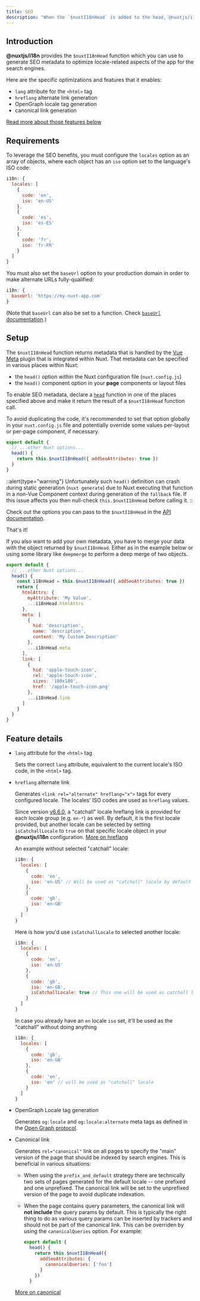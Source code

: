 ```yaml
---
title: SEO
description: "When the `$nuxtI18nHead` is added to the head, @nuxtjs/i18n attempts to add some metadata to improve your pages SEO. Here's what it does"
---
```


## Introduction

**@nuxtjs/i18n** provides the `$nuxtI18nHead` function which you can use to generate SEO metadata to optimize locale-related aspects of the app for the search engines.

Here are the specific optimizations and features that it enables:

- `lang` attribute for the `<html>` tag
- `hreflang` alternate link generation
- OpenGraph locale tag generation
- canonical link generation

[Read more about those features below](#feature-details)

## Requirements

To leverage the SEO benefits, you must configure the `locales` option as an array of objects, where each object has an `iso` option set to the language's ISO code:

```js {}[nuxt.config.js]
i18n: {
  locales: [
    {
      code: 'en',
      iso: 'en-US'
    },
    {
      code: 'es',
      iso: 'es-ES'
    },
    {
      code: 'fr',
      iso: 'fr-FR'
    }
  ]
}
```

You must also set the `baseUrl` option to your production domain in order to make alternate URLs fully-qualified:

```js {}[nuxt.config.js]
i18n: {
  baseUrl: 'https://my-nuxt-app.com'
}
```

(Note that `baseUrl` can also be set to a function. Check [`baseUrl` documentation](/options-reference#baseurl).)

## Setup

The `$nuxtI18nHead` function returns metadata that is handled by the [Vue Meta](https://github.com/nuxt/vue-meta) plugin that is integrated within Nuxt. That metadata can be specified in various places within Nuxt:

- the `head()` option within the Nuxt configuration file (`nuxt.config.js`)
- the `head()` component option in your **page** components or layout files

To enable SEO metadata, declare a [`head`](https://nuxtjs.org/guides/features/meta-tags-seo) function in one of the places specified above and make it return the result of a `$nuxtI18nHead` function call.

To avoid duplicating the code, it's recommended to set that option globally in your `nuxt.config.js` file and potentially override some values per-layout or per-page component, if necessary.

```js {}[nuxt.config.js]
export default {
  // ...other Nuxt options...
  head() {
    return this.$nuxtI18nHead({ addSeoAttributes: true })
  }
}
```

::alert{type="warning"}
Unfortunately such `head()` definition can crash during static generation (`nuxt generate`) due to Nuxt executing that function in a non-Vue Component context during generation of the `fallback` file. If this issue affects you then null-check `this.$nuxtI18nHead` before calling it.
::

Check out the options you can pass to the `$nuxtI18nHead` in the [API documentation](/api#nuxti18nhead).

That's it!

If you also want to add your own metadata, you have to merge your data with the object returned by `$nuxtI18nHead`. Either as in the example below or using some library like `deepmerge` to perform a deep merge of two objects.

```js {}[nuxt.config.js]
export default {
  // ...other Nuxt options...
  head() {
    const i18nHead = this.$nuxtI18nHead({ addSeoAttributes: true })
    return {
      htmlAttrs: {
        myAttribute: 'My Value',
        ...i18nHead.htmlAttrs
      },
      meta: [
        {
          hid: 'description',
          name: 'description',
          content: 'My Custom Description'
        },
        ...i18nHead.meta
      ],
      link: [
        {
          hid: 'apple-touch-icon',
          rel: 'apple-touch-icon',
          sizes: '180x180',
          href: '/apple-touch-icon.png'
        },
        ...i18nHead.link
      ]
    }
  }
}
```

## Feature details

- `lang` attribute for the `<html>` tag

  Sets the correct `lang` attribute, equivalent to the current locale's ISO code, in the `<html>` tag.

- `hreflang` alternate link

  Generates `<link rel="alternate" hreflang="x">` tags for every configured locale. The locales' ISO codes are used as `hreflang` values.

  Since version [v6.6.0](https://github.com/nuxt-community/i18n-module/releases/tag/v6.6.0), a "catchall" locale hreflang link is provided for each locale group (e.g. `en-*`) as well. By default, it is the first locale provided, but another locale can be selected by setting `isCatchallLocale` to `true` on that specific locale object in your **@nuxtjs/i18n** configuration. [More on hreflang](https://support.google.com/webmasters/answer/189077)

  An example without selected "catchall" locale:

  ```js {}[nuxt.config.js]
  i18n: {
    locales: [
      {
        code: 'en',
        iso: 'en-US' // Will be used as "catchall" locale by default
      },
      {
        code: 'gb',
        iso: 'en-GB'
      }
    ]
  }
  ```

  Here is how you'd use `isCatchallLocale` to selected another locale:

  ```js {}[nuxt.config.js]
  i18n: {
    locales: [
      {
        code: 'en',
        iso: 'en-US'
      },
      {
        code: 'gb',
        iso: 'en-GB',
        isCatchallLocale: true // This one will be used as catchall locale
      }
    ]
  }
  ```

  In case you already have an `en` locale `iso` set, it'll be used as the "catchall" without doing anything

  ```js {}[nuxt.config.js]
  i18n: {
    locales: [
      {
        code: 'gb',
        iso: 'en-GB'
      },
      {
        code: 'en',
        iso: 'en' // will be used as "catchall" locale
      }
    ]
  }
  ```

- OpenGraph Locale tag generation

  Generates `og:locale` and `og:locale:alternate` meta tags as defined in the [Open Graph protocol](http://ogp.me/#optional).

- Canonical link

  Generates `rel="canonical"` link on all pages to specify the "main" version of the page that should be indexed by search engines. This is beneficial in various situations:

  - When using the `prefix_and_default` strategy there are technically two sets of pages generated for the default locale -- one prefixed and one unprefixed. The canonical link will be set to the unprefixed version of the page to avoid duplicate indexation.
  - When the page contains query parameters, the canonical link will **not include** the query params by default. This is typically the right thing to do as various query params can be inserted by trackers and should not be part of the canonical link. This can be overriden by using the `canonicalQueries` option. For example:

    ```js
    export default {
      head() {
        return this.$nuxtI18nHead({
          addSeoAttributes: {
            canonicalQueries: ['foo']
          }
        })
      }
    ```

  [More on canonical](https://support.google.com/webmasters/answer/182192#dup-content)
